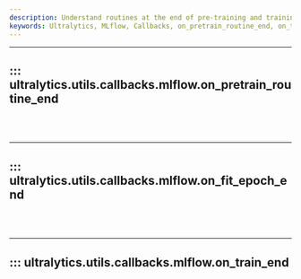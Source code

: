 ```yaml
---
description: Understand routines at the end of pre-training and training in Ultralytics. Elevate your MLflow callbacks expertise.
keywords: Ultralytics, MLflow, Callbacks, on_pretrain_routine_end, on_train_end, Machine Learning, Training
---
```


---
## ::: ultralytics.utils.callbacks.mlflow.on_pretrain_routine_end
<br><br>

---
## ::: ultralytics.utils.callbacks.mlflow.on_fit_epoch_end
<br><br>

---
## ::: ultralytics.utils.callbacks.mlflow.on_train_end
<br><br>
